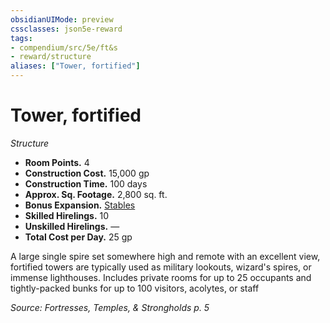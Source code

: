 ```yaml
---
obsidianUIMode: preview
cssclasses: json5e-reward
tags:
- compendium/src/5e/ft&s
- reward/structure
aliases: ["Tower, fortified"]
---
```

# Tower, fortified
*Structure*  

- **Room Points.** 4  
- **Construction Cost.** 15,000 gp  
- **Construction Time.** 100 days  
- **Approx. Sq. Footage.** 2,800 sq. ft.  
- **Bonus Expansion.** [Stables](2-Mechanics/CLI/rewards/stables-ft-s.md)  
- **Skilled Hirelings.** 10  
- **Unskilled Hirelings.** —  
- **Total Cost per Day.** 25 gp  

A large single spire set somewhere high and remote with an excellent view, fortified towers are typically used as military lookouts, wizard's spires, or immense lighthouses. Includes private rooms for up to 25 occupants and tightly-packed bunks for up to 100 visitors, acolytes, or staff

*Source: Fortresses, Temples, & Strongholds p. 5*